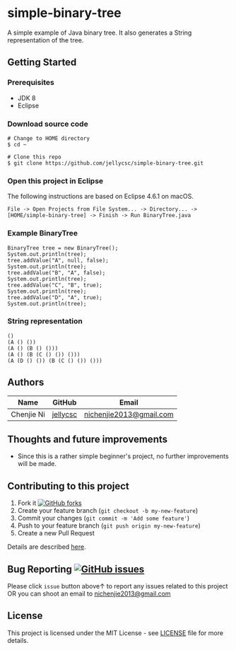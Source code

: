 # simple-binary-tree
A simple example of Java binary tree. It also generates a String representation of the tree.

## Getting Started

### Prerequisites

* JDK 8
* Eclipse

### Download source code
```
# Change to HOME directory
$ cd ~

# Clone this repo
$ git clone https://github.com/jellycsc/simple-binary-tree.git
```

### Open this project in Eclipse
The following instructions are based on Eclipse 4.6.1 on macOS.
```
File -> Open Projects from File System... -> Directory... -> [HOME/simple-binary-tree] -> Finish -> Run BinaryTree.java
```

### Example BinaryTree
```
BinaryTree tree = new BinaryTree();
System.out.println(tree);
tree.addValue("A", null, false);
System.out.println(tree);
tree.addValue("B", "A", false);
System.out.println(tree);
tree.addValue("C", "B", true);
System.out.println(tree);
tree.addValue("D", "A", true);
System.out.println(tree);
```

### String representation
```
()
(A () ())
(A () (B () ()))
(A () (B (C () ()) ()))
(A (D () ()) (B (C () ()) ()))
```

## Authors

| Name             | GitHub                                     | Email
| ---------------- | ------------------------------------------ | -------------------------
| Chenjie Ni       | [jellycsc](https://github.com/jellycsc)    | nichenjie2013@gmail.com

## Thoughts and future improvements

* Since this is a rather simple beginner's project, no further improvements will be made.

## Contributing to this project

1. Fork it [![GitHub forks](https://img.shields.io/github/forks/jellycsc/simple-binary-tree.svg?style=social&label=Fork&maxAge=2592000)](https://github.com/jellycsc/simple-binary-tree/fork)
2. Create your feature branch (`git checkout -b my-new-feature`)
3. Commit your changes (`git commit -m 'Add some feature'`)
4. Push to your feature branch (`git push origin my-new-feature`)
5. Create a new Pull Request

Details are described [here](https://git-scm.com/book/en/v2/GitHub-Contributing-to-a-Project).

## Bug Reporting [![GitHub issues](https://img.shields.io/github/issues/jellycsc/simple-binary-tree.svg)](https://github.com/jellycsc/simple-binary-tree/issues/)

Please click `issue` button above↑ to report any issues related to this project  
OR you can shoot an email to <nichenjie2013@gmail.com>

## License
This project is licensed under the MIT License - see [LICENSE](LICENSE) file for more details.

